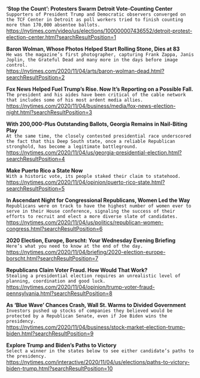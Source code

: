 **‘Stop the Count’: Protesters Swarm Detroit Vote-Counting Center**\
`Supporters of President Trump and Democratic observers converged on the TCF Center in Detroit as poll workers tried to finish counting more than 170,000 absentee ballots.`\
https://nytimes.com/video/us/elections/100000007436552/detroit-protest-election-center.html?searchResultPosition=1

**Baron Wolman, Whose Photos Helped Start Rolling Stone, Dies at 83**\
`He was the magazine’s first photographer, capturing Frank Zappa, Janis Joplin, the Grateful Dead and many more in the days before image control.`\
https://nytimes.com/2020/11/04/arts/baron-wolman-dead.html?searchResultPosition=2

**Fox News Helped Fuel Trump’s Rise. Now It’s Reporting on a Possible Fall.**\
`The president and his aides have been critical of the cable network that includes some of his most ardent media allies.`\
https://nytimes.com/2020/11/04/business/media/fox-news-election-night.html?searchResultPosition=3

**With 200,000-Plus Outstanding Ballots, Georgia Remains in Nail-Biting Play**\
`At the same time, the closely contested presidential race underscored the fact that this Deep South state, once a reliable Republican stronghold, has become a legitimate battleground.`\
https://nytimes.com/2020/11/04/us/georgia-presidential-election.html?searchResultPosition=4

**Make Puerto Rico a State Now**\
`With a historic vote, its people staked their claim to statehood.`\
https://nytimes.com/2020/11/04/opinion/puerto-rico-state.html?searchResultPosition=5

**In Ascendant Night for Congressional Republicans, Women Led the Way**\
`Republicans were on track to have the highest number of women ever to serve in their House conference, signaling the success of their efforts to recruit and elect a more diverse slate of candidates.`\
https://nytimes.com/2020/11/04/us/politics/republican-women-congress.html?searchResultPosition=6

**2020 Election, Europe, Borscht: Your Wednesday Evening Briefing**\
`Here’s what you need to know at the end of the day.`\
https://nytimes.com/2020/11/04/briefing/2020-election-europe-borscht.html?searchResultPosition=7

**Republicans Claim Voter Fraud. How Would That Work?**\
`Stealing a presidential election requires an unrealistic level of planning, coordination and good luck.`\
https://nytimes.com/2020/11/04/opinion/trump-voter-fraud-pennsylvania.html?searchResultPosition=8

**As ‘Blue Wave’ Chances Crash, Wall St. Warms to Divided Government**\
`Investors pushed up stocks of companies they believed would be protected by a Republican Senate, even if Joe Biden wins the presidency.`\
https://nytimes.com/2020/11/04/business/stock-market-election-trump-biden.html?searchResultPosition=9

**Explore Trump and Biden’s Paths to Victory**\
`Select a winner in the states below to see either candidate’s paths to the presidency.`\
https://nytimes.com/interactive/2020/11/04/us/elections/paths-to-victory-biden-trump.html?searchResultPosition=10


